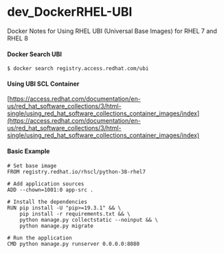 # dev_DockerRHEL-UBI
Docker Notes for Using RHEL UBI (Universal Base Images) for RHEL 7 and RHEL 8

#### Docker Search UBI
```
$ docker search registry.access.redhat.com/ubi
```


#### Using UBI SCL Container
[https://access.redhat.com/documentation/en-us/red_hat_software_collections/3/html-single/using_red_hat_software_collections_container_images/index](https://access.redhat.com/documentation/en-us/red_hat_software_collections/3/html-single/using_red_hat_software_collections_container_images/index) <br/>

#### Basic Example
```
# Set base image
FROM registry.redhat.io/rhscl/python-38-rhel7

# Add application sources
ADD --chown=1001:0 app-src .

# Install the dependencies
RUN pip install -U "pip>=19.3.1" && \ 
    pip install -r requirements.txt && \ 
    python manage.py collectstatic --noinput && \ 
    python manage.py migrate

# Run the application
CMD python manage.py runserver 0.0.0.0:8080
```
